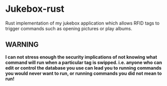 # Jukebox-rust

Rust implementation of my jukebox application which allows RFID tags to trigger commands such as opening pictures or play albums.

## WARNING

**I can not stress enough the security implications of not knowing what command will run when a particular tag is swipped. i.e. anyone who can edit or control the database you use can lead you to running commands you would never want to run, or running commands you did not mean to run!**